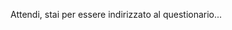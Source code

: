 <!DOCTYPE html>
<html>
<head>
  <meta charset="UTF-8">
  <title>Inizio Questionario</title>
  <script>
    function redirectRandom() {
      const links = [
        "https://docs.google.com/forms/d/e/1FAIpQLSdVsD_W9jTwLwNSaoUPReQZZSiXTlFXqjmN4xDt7r9CIDd-PA/viewform?usp=header",  
        "https://docs.google.com/forms/d/e/1FAIpQLSeubtQRW6fFIXcaONtrX7XfY07wOo2A3ju0p2G1DfPB3nD6gw/viewform?usp=header",
        "https://docs.google.com/forms/d/e/1FAIpQLSf_UOQYkk1wh5hC9Y-FibaTUtw144gMbWLwuwhmMeSv5ENN0A/viewform?usp=header",
        "https://docs.google.com/forms/d/e/1FAIpQLSdRg68a04e_ouUL3j4uyeIGbHhkHmaS8UrAYeOhyuy9x2wKWg/viewform?usp=header"
      ];
      const randomIndex = Math.floor(Math.random() * links.length);
      window.location.href = links[randomIndex];
    }
  </script>
</head>
<body onload="redirectRandom()">
  <p>Attendi, stai per essere indirizzato al questionario...</p>
</body>
</html>
